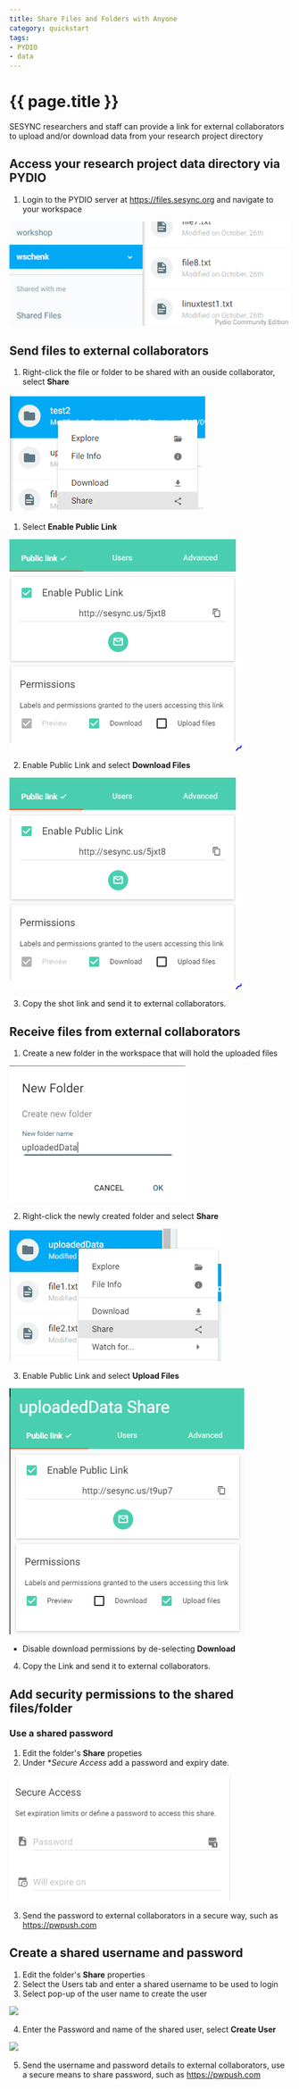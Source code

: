 ```yaml
---
title: Share Files and Folders with Anyone
category: quickstart
tags:
- PYDIO
- data
---
```


# {{ page.title }}

SESYNC researchers and staff can provide a link for external collaborators to upload and/or download data from your research project directory

## Access your research project data directory via PYDIO

1. Login to the PYDIO server at <https://files.sesync.org> and navigate to your workspace

![](/assets/images/PYDIOfiles/file00.PNG)

## Send files to external collaborators

1. Right-click the file or folder to be shared with an ouside collaborator, select **Share**

![](/assets/images/PYDIOfiles/file01.PNG)

1. Select **Enable Public Link**

![](/assets/images/PYDIOfiles/sendfile00.PNG)

2. Enable Public Link and select **Download Files**

![](/assets/images/PYDIOfiles/sendfile00.PNG)

3. Copy the shot link and send it to external collaborators.

## Receive files from external collaborators



1. Create a new folder in the workspace that will hold the uploaded files

![](/assets/images/PYDIOfiles/receivefile01.PNG)

2. Right-click the newly created folder and select **Share**

![](/assets/images/PYDIOfiles/receivefile02.PNG)

3. Enable Public Link and select **Upload Files**

![](/assets/images/PYDIOfiles/receivefile03.PNG)

  * Disable download permissions by de-selecting **Download**  
4. Copy the Link and send it to external collaborators.

## Add security permissions to the shared files/folder

### Use a shared password 

1. Edit the folder's **Share** propeties
2. Under **Secure Access* add a password and expiry date.

![](/assets/images/PYDIOfiles/file02.PNG)

3. Send the password to external collaborators in a secure way, such as <https://pwpush.com>  

## Create a shared username and password

1. Edit the folder's **Share** properties
2. Select the Users tab and enter a shared username to be used to login
3. Select pop-up of the user name to create the user

![](/assets/images/receivefile/file03.PNG)

4. Enter the Password and name of the shared user, select **Create User**

![](/assets/images/receivefile/file04.PNG)

5. Send the username and password details to external collaborators, use a secure means to share password, such as <https://pwpush.com>  
